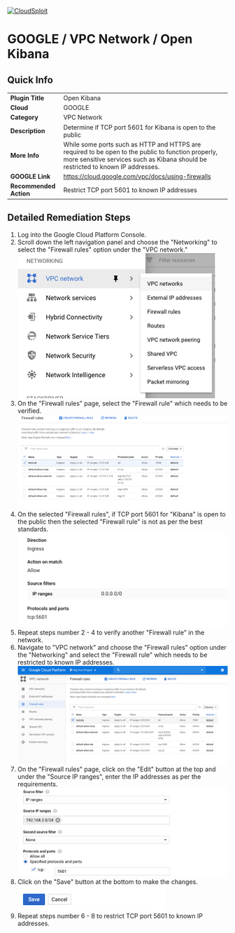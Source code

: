 [![CloudSploit](https://cloudsploit.com/img/logo-new-big-text-100.png "CloudSploit")](https://cloudsploit.com)

# GOOGLE / VPC Network / Open Kibana

## Quick Info

| | |
|-|-|
| **Plugin Title** | Open Kibana |
| **Cloud** | GOOGLE |
| **Category** | VPC Network |
| **Description** | Determine if TCP port 5601 for Kibana is open to the public |
| **More Info** | While some ports such as HTTP and HTTPS are required to be open to the public to function properly, more sensitive services such as Kibana should be restricted to known IP addresses. |
| **GOOGLE Link** | https://cloud.google.com/vpc/docs/using-firewalls |
| **Recommended Action** | Restrict TCP port 5601 to known IP addresses |

## Detailed Remediation Steps
1. Log into the Google Cloud Platform Console.
2. Scroll down the left navigation panel and choose the "Networking" to select the "Firewall rules" option under the "VPC network."</br> <img src="/resources/google/vpcnetwork/open-kibana/step2.png"/>
3. On the "Firewall rules" page, select the "Firewall rule" which needs to be verified. </br> <img src="/resources/google/vpcnetwork/open-kibana/step3.png"/>
4. On the selected "Firewall rules", if TCP port 5601 for "Kibana" is open to the public then the selected "Firewall rule" is not as per the best standards. </br> <img src="/resources/google/vpcnetwork/open-kibana/step4.png"/>
5. Repeat steps number 2 - 4 to verify another "Firewall rule" in the network.</br>
6. Navigate to "VPC network" and choose the "Firewall rules" option under the "Networking" and select the "Firewall rule" which needs to be restricted to known IP addresses.</br> <img src="/resources/google/vpcnetwork/open-kibana/step6.png"/>
7. On the "Firewall rules" page, click on the "Edit" button at the top and under the "Source IP ranges", enter the IP addresses as per the requirements.</br> <img src="/resources/google/vpcnetwork/open-kibana/step7.png"/>
8. Click on the "Save" button at the bottom to make the changes.</br> <img src="/resources/google/vpcnetwork/open-kibana/step8.png"/>
9. Repeat steps number 6 - 8 to restrict TCP port 5601 to known IP addresses.</br> 
